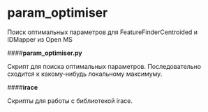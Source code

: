 param_optimiser
===============

Поиск оптимальных параметров для FeatureFinderCentroided и IDMapper из Open MS

####**param_optimiser.py**

Скрипт для поиска оптимальных параметров. Последовательно сходится к какому-нибудь локальному максимуму.

####**irace**

Скрипты для работы с библиотекой irace.
